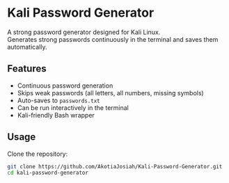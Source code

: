 # Kali Password Generator

A strong password generator designed for Kali Linux.  
Generates strong passwords continuously in the terminal and saves them automatically.

## Features
- Continuous password generation
- Skips weak passwords (all letters, all numbers, missing symbols)
- Auto-saves to `passwords.txt`
- Can be run interactively in the terminal
- Kali-friendly Bash wrapper

## Usage

Clone the repository:

```bash
git clone https://github.com/AkotiaJosiah/Kali-Password-Generator.git
cd kali-password-generator
